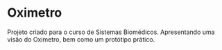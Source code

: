 # Oximetro
Projeto criado para o curso de Sistemas Biomédicos.
Apresentando uma visão do Oximetro, bem como um protótipo prático.
